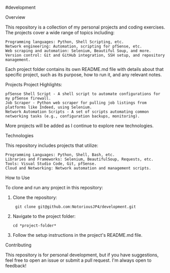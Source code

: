 #development

Overview

This repository is a collection of my personal projects and coding exercises. The projects cover a wide range of topics including:

    Programming languages: Python, Shell Scripting, etc.
    Network engineering: Automation, scripting for pfSense, etc.
    Web scraping and automation: Selenium, Beautiful Soup, and more.
    Version control: Git and GitHub integration, SSH setup, and repository management.

Each project folder contains its own README.md file with details about that specific project, such as its purpose, how to run it, and any relevant notes.

Projects
Project Highlights:

    pfSense Shell Script - A shell script to automate configurations for my pfSense firewall.
    Job Scraper - Python web scraper for pulling job listings from platforms like Indeed, using Selenium.
    Network Automation Scripts - A set of scripts automating common networking tasks (e.g., configuration backups, monitoring).

More projects will be added as I continue to explore new technologies.

Technologies

This repository includes projects that utilize:

    Programming Languages: Python, Shell, Bash, etc.
    Libraries and Frameworks: Selenium, BeautifulSoup, Requests, etc.
    Tools: Visual Studio Code, Git, pfSense.
    Cloud and Networking: Network automation and management scripts.


How to Use

To clone and run any project in this repository:

1. Clone the repository:

        git clone git@github.com:NotoriousJP4/development.git

2. Navigate to the project folder:

       cd *project-folder*

3. Follow the setup instructions in the project's README.md file.


Contributing

This repository is for personal development, but if you have suggestions, feel free to open an issue or submit a pull request. I'm always open to feedback!

